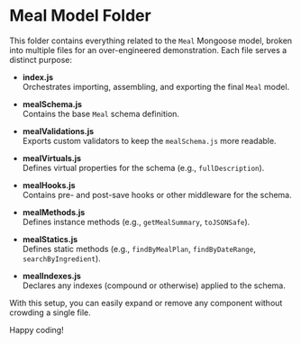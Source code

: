 # Meal Model Folder

This folder contains everything related to the `Meal` Mongoose model, broken into multiple files for an over-engineered demonstration. Each file serves a distinct purpose:

- **index.js**  
  Orchestrates importing, assembling, and exporting the final `Meal` model.

- **mealSchema.js**  
  Contains the base `Meal` schema definition.

- **mealValidations.js**  
  Exports custom validators to keep the `mealSchema.js` more readable.

- **mealVirtuals.js**  
  Defines virtual properties for the schema (e.g., `fullDescription`).

- **mealHooks.js**  
  Contains pre- and post-save hooks or other middleware for the schema.

- **mealMethods.js**  
  Defines instance methods (e.g., `getMealSummary`, `toJSONSafe`).

- **mealStatics.js**  
  Defines static methods (e.g., `findByMealPlan`, `findByDateRange`, `searchByIngredient`).

- **mealIndexes.js**  
  Declares any indexes (compound or otherwise) applied to the schema.

With this setup, you can easily expand or remove any component without crowding a single file.

Happy coding!
